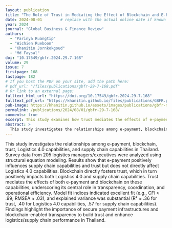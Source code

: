 ```yaml
---
layout: publication
title: "The Role of Trust in Mediating the Effect of Blockchain and E-Payment on Logistics 4.0 and Supply Chain Capabilities in Thailand"
date: 2024-08-01        # replace with the actual online date if known
year: 2024
journal: "Global Business & Finance Review"
authors:
  - "Parinya Ruangtip"
  - "Wichien Rueboon"
  - "Khanitin Jornkokgoud"
  - "Md Faysal"
doi: "10.17549/gbfr.2024.29.7.168"
volume: 29
issue: 7
firstpage: 168
lastpage: 182
# If you host the PDF on your site, add the path here:
# pdf_url: "/files/publications/gbfr-29-7-168.pdf"
# Or link to an external page:
fulltext_html_url: "https://doi.org/10.17549/gbfr.2024.29.7.168"
fulltext_pdf_url: "https://khanitin.github.io/files/publications/GBFR.pdf"
pub-image: https://khanitin.github.io/assets/images/publications/gbfr-model-168.png
permalink: /publications/2024/08/01/gbfr-29-7-168/
comments: true
excerpt: This study examines how trust mediates the effects of e-payment and blockchain on Logistics 4.0 and supply chain capabilities in Thailand, using a structural equation modeling approach with logistics managers and executives.
abstract: >
  This study investigates the relationships among e-payment, blockchain, trust, Logistics 4.0 capabilities, and supply chain capabilities in Thailand. Survey data from 205 logistics managers/executives were analyzed using structural equation modeling. Results show that e-payment positively influences supply chain capabilities and trust but does not directly affect Logistics 4.0 capabilities. Blockchain directly fosters trust, which in turn positively impacts both Logistics 4.0 and supply chain capabilities. Trust mediates the effects of both e-payment and blockchain on these capabilities, underscoring its central role in transparency, coordination, and operational efficiency. Model fit indices indicated excellent fit (e.g., CFI ≈ .99; RMSEA ≈ .03), and explained variance was substantial (R² ≈ .36 for trust, .40 for Logistics 4.0 capabilities, .57 for supply chain capabilities). Findings highlight the importance of secure payment infrastructures and blockchain-enabled transparency to build trust and enhance logistics/supply chain performance in Thailand.
---
```


This study investigates the relationships among e-payment, blockchain, trust, Logistics 4.0 capabilities, and supply chain capabilities in Thailand. Survey data from 205 logistics managers/executives were analyzed using structural equation modeling. Results show that e-payment positively influences supply chain capabilities and trust but does not directly affect Logistics 4.0 capabilities. Blockchain directly fosters trust, which in turn positively impacts both Logistics 4.0 and supply chain capabilities. Trust mediates the effects of both e-payment and blockchain on these capabilities, underscoring its central role in transparency, coordination, and operational efficiency. Model fit indices indicated excellent fit (e.g., CFI ≈ .99; RMSEA ≈ .03), and explained variance was substantial (R² ≈ .36 for trust, .40 for Logistics 4.0 capabilities, .57 for supply chain capabilities). Findings highlight the importance of secure payment infrastructures and blockchain-enabled transparency to build trust and enhance logistics/supply chain performance in Thailand.